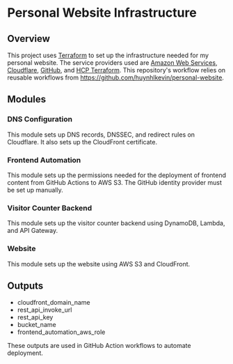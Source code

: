 # Personal Website Infrastructure

## Overview

This project uses [Terraform](https://www.terraform.io/) to set up the infrastructure needed for my personal website.  The service providers used are [Amazon Web Services](https://aws.amazon.com/), [Cloudflare](https://www.cloudflare.com/), [GitHub](https://github.com/), and [HCP Terraform](https://app.terraform.io/). This repository's workflow relies on reusable workflows from https://github.com/huynhlkevin/personal-website.

## Modules

### DNS Configuration

This module sets up DNS records, DNSSEC, and redirect rules on Cloudflare. It also sets up the CloudFront certificate.

### Frontend Automation

This module sets up the permissions needed for the deployment of frontend content from GitHub Actions to AWS S3. The GitHub identity provider must be set up manually.

### Visitor Counter Backend

This module sets up the visitor counter backend using DynamoDB, Lambda, and API Gateway.

### Website

This module sets up the website using AWS S3 and CloudFront.

## Outputs

- cloudfront_domain_name
- rest_api_invoke_url
- rest_api_key
- bucket_name
- frontend_automation_aws_role

These outputs are used in GitHub Action workflows to automate deployment.